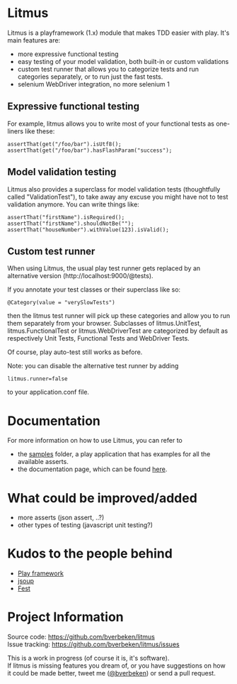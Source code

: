 Litmus
===========================
Litmus is a playframework (1.x) module that makes TDD easier with play. It's main features are:
* more expressive functional testing
* easy testing of your model validation, both built-in or custom validations
* custom test runner that allows you to categorize tests and run categories separately, or to run just the fast tests.
* selenium WebDriver integration, no more selenium 1

Expressive functional testing
-----------------------------
For example, litmus allows you to write most of your functional tests as one-liners like these:

    assertThat(get("/foo/bar").isUtf8();  
    assertThat(get("/foo/bar").hasFlashParam("success");
  

Model validation testing
------------------------
Litmus also provides a superclass for model validation tests (thoughtfully called "ValidationTest"), to take away
any excuse you might have not to test validation anymore. You can write things like:

    assertThat("firstName").isRequired();
    assertThat("firstName").shouldNotBe("");
    assertThat("houseNumber").withValue(123).isValid();

Custom test runner
------------------
When using Litmus, the usual play test runner gets replaced by an alternative version (http://localhost:9000/@tests).

If you annotate your test classes or their superclass like so:

    @Category(value = "verySlowTests")

then the litmus test runner will pick up these categories and allow you to run them separately from your browser.
Subclasses of litmus.UnitTest, litmus.FunctionalTest or litmus.WebDriverTest are categorized by default as respectively Unit Tests,
Functional Tests and WebDriver Tests.

Of course, play auto-test still works as before.

Note: you can disable the alternative test runner by adding

    litmus.runner=false

to your application.conf file.

Documentation
============================
For more information on how to use Litmus, you can refer to
* the <a href="https://github.com/bverbeken/litmus/tree/master/samples">samples</a> folder, a play application that has examples for all the available asserts.
* the documentation page, which can be found <a href="http://github.com/bverbeken/litmus/blob/master/documentation/manual/home.textile">here</a>.


What could be improved/added
===============================
* more asserts (json assert, ..?)
* other types of testing (javascript unit testing?)

Kudos to the people behind
=============================

* [Play framework](http://www.playframework.org/)
* [jsoup](http://jsoup.org/)
* [Fest](http://code.google.com/p/fest/)


Project Information
=================================

Source code: https://github.com/bverbeken/litmus   
Issue tracking: https://github.com/bverbeken/litmus/issues

This is a work in progress (of course it is, it's software).  
If litmus is missing features you dream of, or you have suggestions on how it could be made better, tweet me ([@bverbeken](http://twitter.com/bverbeken)) or send a pull request.
